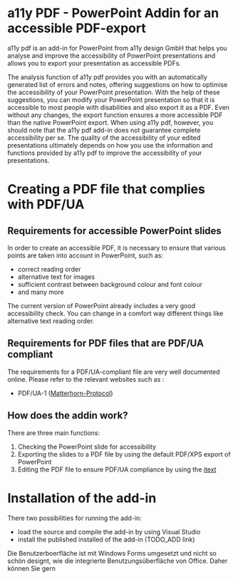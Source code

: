  # a11y PDF - PowerPoint Addin for an accessible PDF-export

a11y pdf is an add-in for PowerPoint from a11y design GmbH that helps you analyse and improve the accessibility of PowerPoint presentations and allows you to export your presentation as accessible PDFs.

The analysis function of a11y pdf provides you with an automatically generated list of errors and notes, offering suggestions on how to optimise the accessibility of your PowerPoint presentation. With the help of these suggestions, you can modify your PowerPoint presentation so that it is accessible to most people with disabilities and also export it as a PDF. Even without any changes, the export function ensures a more accessible PDF than the native PowerPoint export.
When using a11y pdf, however, you should note that the a11y pdf add-in does not guarantee complete accessibility per se. The quality of the accessibility of your edited presentations ultimately depends on how you use the information and functions provided by a11y pdf to improve the accessibility of your presentations.

# Creating a PDF file that complies with PDF/UA 

## Requirements for accessible PowerPoint slides

In order to create an accessible PDF, it is necessary to ensure that various points are taken into account in PowerPoint, such as:
- correct reading order
- alternative text for images
- sufficient contrast between background colour and font colour
- and many more

The current version of PowerPoint already includes a very good accessibility check. You can change in a comfort way different things like alternative text reading order.

## Requirements for PDF files that are PDF/UA compliant

The requirements for a PDF/UA-compliant file are very well documented online. Please refer to the relevant websites such as :
- PDF/UA-1 ([Matterhorn-Protocol](https://pdfa.org/resource/the-matterhorn-protocol/))


## How does the addin work?

There are three main functions:

1. Checking the PowerPoint slide for accessibility
2. Exporting the slides to a PDF file by using the default PDF/XPS export of PowerPoint
3. Editing the PDF file to ensure PDF/UA compliance by using the [itext](https://itextpdf.com/itext-suite-net-c)


# Installation of the add-in

There two possibilities for running the add-in:

- load the source and compile the add-in by using Visual Studio
- install the published installed of the add-in (TODO_ADD link)


Die Benutzerboerfläche ist mit Windows Forms umgesetzt und nicht so schön designt, wie die integrierte Benutzungsüberfläche von Office.
Daher können Sie gern 